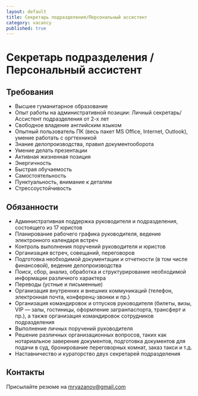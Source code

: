 ```yaml
---
layout: default
title: Секретарь подразделения/Персональный ассистент
category: vacancy
published: true
---
```

# Секретарь подразделения / Персональный ассистент 

## Требования

- Высшее гуманитарное образование
- Опыт работы на административной позиции: Личный секретарь/Ассистент подразделения от 2-х лет
- Свободное владение английским языком
- Опытный пользователь ПК (весь пакет MS Office, Internet, Outlook), умение работать с оргтехникой
- Знание делопроизводства, правил документооборота
- Умение делать презентации
- Активная жизненная позиция
- Энергичность
- Быстрая обучаемость
- Самостоятельность
- Пунктуальность, внимание к деталям
- Стрессоустойчивость


## Обязанности

- Административная поддержка руководителя и подразделения, состоящего из 17 юристов
- Планирование рабочего графика руководителя, ведение электронного календаря встреч
- Контроль выполнения поручений руководителя и юристов
- Организация встреч, совещаний, переговоров
- Подготовка необходимой документации и отчетности (в том числе финансовой), ведение делопроизводства
- Поиск, сбор, анализ, обработка и структурирование необходимой информации различного характера
- Переводы (устные и письменные)
- Организация внутренних и внешних коммуникаций (телефон, электронная почта, конференц-звонки и пр.)
- Организация командировок и отпусков руководителя (билеты, визы, VIP — залы, гостиницы, оформление загранпаспорта, трансферт и пр.), а также организация командировок сотрудников подразделения
- Выполнение личных поручений руководителя
- Решение различных организационных вопросов, таких как нотариальное заверение документов, подготовка документов для подачи в суд, бронирование переговорных комнат, заказ такси и т.д.
- Наставничество и кураторство двух секретарей подразделения


## Контакты
Присылайте резюме на mryazanov@gmail.com
